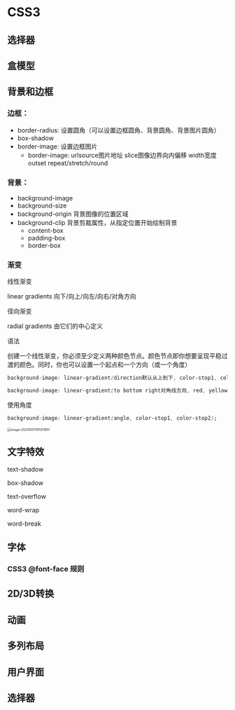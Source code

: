 

# CSS3





## 选择器



## 盒模型



## 背景和边框

### 边框：

- border-radius: 设置圆角（可以设置边框圆角、背景圆角、背景图片圆角）
- box-shadow
- border-image: 设置边框图片
  - border-image: urlsource图片地址 slice图像边界向内偏移 width宽度 outset repeat/stretch/round

### 背景：

- background-image
- background-size
- background-origin 背景图像的位置区域
- background-clip 背景剪裁属性，从指定位置开始绘制背景
  - content-box
  - padding-box
  - border-box

### 渐变

线性渐变

linear gradients 向下/向上/向左/向右/对角方向

径向渐变

radial gradients 由它们的中心定义



语法

创建一个线性渐变，你必须至少定义两种颜色节点。颜色节点即你想要呈现平稳过渡的颜色。同时，你也可以设置一个起点和一个方向（或一个角度）

```css
background-image: linear-gradient(direction默认从上到下, color-stop1, color-stop2, ...);
```

```css
background-image: linear-gradient(to bottom right对角线方向, red, yellow); 
```

使用角度

```css
background-image: linear-gradient(angle, color-stop1, color-stop2);
```

<img src="/Users/neofei/Fei/Frontend/笔记/image-20210507091411951.png" alt="image-20210507091411951" style="zoom:50%;" />



## 文字特效

text-shadow

box-shadow

text-overflow

word-wrap

word-break



## 字体

### CSS3 @font-face 规则







## 2D/3D转换



## 动画



## 多列布局



## 用户界面





## 选择器



